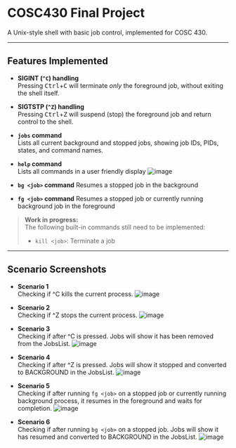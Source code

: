 # COSC430 Final Project

A Unix-style shell with basic job control, implemented for COSC 430.

---

## Features Implemented

- **SIGINT (`^C`) handling**  
  Pressing <kbd>Ctrl</kbd>+<kbd>C</kbd> will terminate *only* the foreground job, without exiting the shell itself.

- **SIGTSTP (`^Z`) handling**  
  Pressing <kbd>Ctrl</kbd>+<kbd>Z</kbd> will suspend (stop) the foreground job and return control to the shell.

- **`jobs` command**  
  Lists all current background and stopped jobs, showing job IDs, PIDs, states, and command names.
  
- **`help` command**  
  Lists all commands in a user friendly display
  ![image](https://github.com/user-attachments/assets/4ad2e4d2-04d7-4bb9-84cf-1601c7c2f15c)

- **`bg <job>` command**
  Resumes a stopped job in the background

- **`fg <job>` command**
  Resumes a stopped job or currently running background job in the foreground

> **Work in progress:**  
> The following built-in commands still need to be implemented:  
> - `kill <job>`: Terminate a job 

---

## Scenario Screenshots

-  **Scenario 1**
  <br> Checking if ^C kills the current process.
  ![image](https://github.com/user-attachments/assets/6b73cb6f-74b6-4aeb-8202-aace25844e35)

- **Scenario 2**
  <br> Checking if ^Z stops the current process.
  ![image](https://github.com/user-attachments/assets/735ea40c-2f4f-44cc-a739-d1421a8ddb69)
  
- **Scenario 3**
  <br> Checking if after ^C is pressed. Jobs will show it has been removed from the JobsList.
  ![image](https://github.com/user-attachments/assets/7226aba5-bedd-472c-9fa1-435449da3bf4)

- **Scenario 4**
  <br> Checking if after ^Z is pressed. Jobs will show it stopped and converted to BACKGROUND in the JobsList.
  ![image](https://github.com/user-attachments/assets/9af03d9c-ee70-47e9-a3be-c0fdd29258f8)

- **Scenario 5**
  <br>Checking if after running `fg <job>` on a stopped job or currently running background process, it resumes in the foreground and waits for completion.
  ![image](https://github.com/user-attachments/assets/d15ec4b7-e8be-4089-b22d-f1090924d91c)

- **Scenario 6**
  <br>Checking if after running `bg <job>` on a stopped job. Jobs will show it has resumed and converted to BACKGROUND in the JobsList.
  ![image](https://github.com/user-attachments/assets/8e8fe96b-8a89-4767-899f-f704b869579f)
